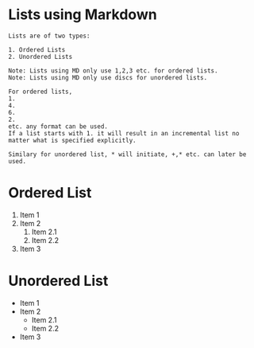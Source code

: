 # Lists using Markdown

```
Lists are of two types:

1. Ordered Lists
2. Unordered Lists

Note: Lists using MD only use 1,2,3 etc. for ordered lists.
Note: Lists using MD only use discs for unordered lists.

For ordered lists,
1.
4.
6.
2.
etc. any format can be used.
If a list starts with 1. it will result in an incremental list no matter what is specified explicitly.

Similary for unordered list, * will initiate, +,* etc. can later be used.
```

# Ordered List

1. Item 1
2. Item 2
	1. Item 2.1
	2. Item 2.2
3. Item 3

# Unordered List

* Item 1
* Item 2
	* Item 2.1
	* Item 2.2
* Item 3